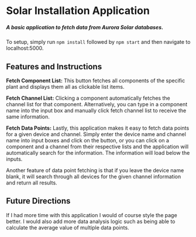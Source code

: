 # Solar Installation Application

##### A basic application to fetch data from Aurora Solar databases.

To setup, simply run
  `npm install` followed by 
  `npm start`
and then navigate to  localhost:5000.

## Features and Instructions

__Fetch Component List:__  This button fetches all components of the specific plant and displays them all as clickable list items.

__Fetch Channel List:__ Clicking a component automatically fetches the channel list for that component.  Alternatively, you can type in a component name into the input box and manually click fetch channel list to receive the same information.  

__Fetch Data Points:__ Lastly, this application makes it easy to fetch data points for a given device and channel.  Simply enter the device name and channel name into input boxes and click on the button, or you can click on a component and a channel from their respective lists and the application will automatically search for the information.  The information will load below the inputs.

Another feature of data point fetching is that if you leave the device name blank, it will search through all devices for the given channel information and return all results.

## Future Directions

If I had more time with this application I would of course style the page better.  I would also add more data analysis logic such as being able to calculate the average value of multiple data points.
